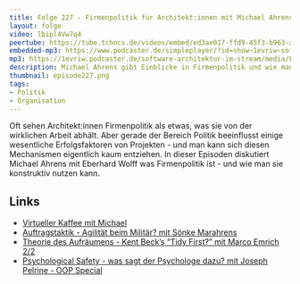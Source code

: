```yaml
---
title: Folge 227 - Firmenpolitik für Architekt:innen mit Michael Ahrens 
layout: folge
video: lbipl4Vw7q4
peertube: https://tube.tchncs.de/videos/embed/ed3ae017-ffd9-45f3-b963-a93fffbd3fd0
embedded-mp3: https://www.podcaster.de/simpleplayer/?id=show~1evriw~software-architektur-im-stream~pod-19e5a596fae5178f59cd0c81e9&v=1723209429
mp3: https://1evriw.podcaster.de/software-architektur-im-stream/media/Firmenpolitik_fuer_Architektinnen_mit_Michael_Ahrens.mp3
description: Michael Ahrens gibt Einblicke in Firmenpolitik und wie man mit ihr umgeht.
thumbnail: episode227.png
tags:
- Politik
- Organisation
---
```


Oft sehen Architekt:innen Firmenpolitik als etwas, was sie von der
wirklichen Arbeit abhält. Aber gerade der Bereich Politik beeinflusst
einige wesentliche Erfolgsfaktoren von Projekten - und man kann sich
diesen Mechanismen eigentlich kaum entziehen. In dieser Episoden
diskutiert Michael Ahrens mit Eberhard Wolff was Firmenpolitik ist -
und wie man sie konstruktiv nutzen kann.

## Links

- [Virtueller Kaffee mit Michael](https://calendly.com/michael-ahrens-swaglab/60min)
- [Auftragstaktik - Agilität beim Militär? mit Sönke Marahrens](/2022/11/04/folge141.html)
- [Theorie des Aufräumens - Kent Beck’s “Tidy First?” mit Marco Emrich 2/2](/2024/08/02/episode226.html)
- [Psychological Safety - was sagt der Psychologe dazu? mit Joseph Pelrine - OOP Special](/2023/06/02/folge167.html)
